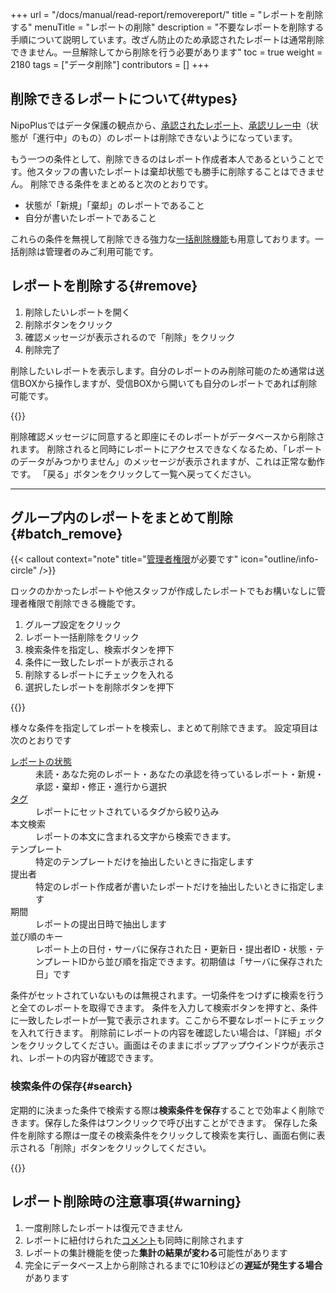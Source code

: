 +++
url = "/docs/manual/read-report/removereport/"
title = "レポートを削除する"
menuTitle = "レポートの削除"
description = "不要なレポートを削除する手順について説明しています。改ざん防止のため承認されたレポートは通常削除できません。一旦解除してから削除を行う必要があります"
toc = true
weight = 2180
tags = ["データ削除"]
contributors = []
+++

## 削除できるレポートについて{#types}

NipoPlusではデータ保護の観点から、[承認されたレポート](/docs/manual/read-report/state/#agree)、[承認リレー中](/docs/manual/read-report/state/#relay)（状態が「進行中」のもの）のレポートは削除できないようになっています。

もう一つの条件として、削除できるのはレポート作成者本人であるということです。他スタッフの書いたレポートは棄却状態でも勝手に削除することはできません。
削除できる条件をまとめると次のとおりです。

- 状態が「新規」「棄却」のレポートであること
- 自分が書いたレポートであること

これらの条件を無視して削除できる強力な[一括削除機能](#batch_remove)も用意しております。一括削除は管理者のみご利用可能です。

## レポートを削除する{#remove}

1. 削除したいレポートを開く
1. 削除ボタンをクリック
1. 確認メッセージが表示されるので「削除」をクリック
1. 削除完了

削除したいレポートを表示します。自分のレポートのみ削除可能のため通常は送信BOXから操作しますが、受信BOXから開いても自分のレポートであれば削除可能です。

{{<icatch filename="img/report-delete" msg="自分のレポートで、かつ状態が新規のため削除可能です" alice="ok">}}

削除確認メッセージに同意すると即座にそのレポートがデータベースから削除されます。
削除されると同時にレポートにアクセスできなくなるため、「レポートのデータがみつかりません」のメッセージが表示されますが、これは正常な動作です。
「戻る」ボタンをクリックして一覧へ戻ってください。

---

## グループ内のレポートをまとめて削除{#batch_remove}

{{< callout context="note" title="[管理者権限](/docs/manual/initial-setting/staff/rank/)が必要です" icon="outline/info-circle" />}}

ロックのかかったレポートや他スタッフが作成したレポートでもお構いなしに管理者権限で削除できる機能です。

1. グループ設定をクリック
1. レポート一括削除をクリック
1. 検索条件を指定し、検索ボタンを押下
1. 条件に一致したレポートが表示される
1. 削除するレポートにチェックを入れる
1. 選択したレポートを削除ボタンを押下

{{<icatch filename="img/report-delete-batch" msg="強力な機能なので扱いは慎重に！" alice="here">}}

様々な条件を指定してレポートを検索し、まとめて削除できます。
設定項目は次のとおりです

<dl class="basic">
  <dt><a href="/docs/manual/read-report/state/#status">レポートの状態</a></dt>
  <dd>未読・あなた宛のレポート・あなたの承認を待っているレポート・新規・承認・棄却・修正・進行から選択</dd>
  <dt><a href="/docs/manual/initial-setting/advanced-setting/tag/">タグ</a></dt>
  <dd>レポートにセットされているタグから絞り込み</dd>
  <dt>本文検索</dt>
  <dd>レポートの本文に含まれる文字から検索できます。</dd>
  <dt>テンプレート</dt>
  <dd>特定のテンプレートだけを抽出したいときに指定します</dd>
  <dt>提出者</dt>
  <dd>特定のレポート作成者が書いたレポートだけを抽出したいときに指定します</dd>
  <dt>期間</dt>
  <dd>レポートの提出日時で抽出します</dd>
  <dt>並び順のキー</dt>
  <dd>レポート上の日付・サーバに保存された日・更新日・提出者ID・状態・テンプレートIDから並び順を指定できます。初期値は「サーバに保存された日」です</dd>
</dl>

条件がセットされていないものは無視されます。一切条件をつけずに検索を行うと全てのレポートを取得できます。
条件を入力して検索ボタンを押すと、条件に一致したレポートが一覧で表示されます。ここから不要なレポートにチェックを入れて行きます。
削除前にレポートの内容を確認したい場合は、「詳細」ボタンをクリックしてください。画面はそのままにポップアップウインドウが表示され、レポートの内容が確認できます。

### 検索条件の保存{#search}

定期的に決まった条件で検索する際は**検索条件を保存**することで効率よく削除できます。保存した条件はワンクリックで呼び出すことができます。
保存した条件を削除する際は一度その検索条件をクリックして検索を実行し、画面右側に表示される「削除」ボタンをクリックしてください。

{{<icatch filename="img/search-save" msg="検索の条件を保存することで次回から同じ条件の検索をワンクリックで行なえます" alice="ok">}}

## レポート削除時の注意事項{#warning}

1. 一度削除したレポートは復元できません
1. レポートに紐付けられた[コメント](/docs/manual/read-report/state/#comment)も同時に削除されます
1. レポートの集計機能を使った**集計の結果が変わる**可能性があります
1. 完全にデータベース上から削除されるまでに10秒ほどの**遅延が発生する場合**があります
